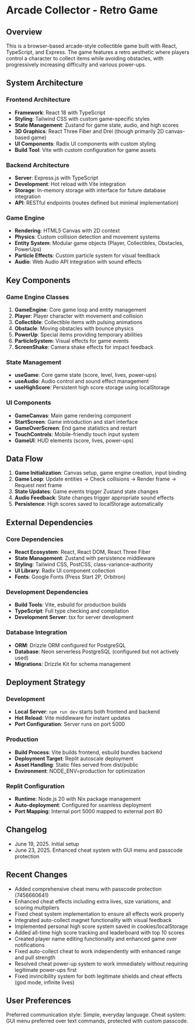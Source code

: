 # Arcade Collector - Retro Game

## Overview

This is a browser-based arcade-style collectible game built with React, TypeScript, and Express. The game features a retro aesthetic where players control a character to collect items while avoiding obstacles, with progressively increasing difficulty and various power-ups.

## System Architecture

### Frontend Architecture
- **Framework**: React 18 with TypeScript
- **Styling**: Tailwind CSS with custom game-specific styles
- **State Management**: Zustand for game state, audio, and high scores
- **3D Graphics**: React Three Fiber and Drei (though primarily 2D canvas-based game)
- **UI Components**: Radix UI components with custom styling
- **Build Tool**: Vite with custom configuration for game assets

### Backend Architecture
- **Server**: Express.js with TypeScript
- **Development**: Hot reload with Vite integration
- **Storage**: In-memory storage with interface for future database integration
- **API**: RESTful endpoints (routes defined but minimal implementation)

### Game Engine
- **Rendering**: HTML5 Canvas with 2D context
- **Physics**: Custom collision detection and movement systems
- **Entity System**: Modular game objects (Player, Collectibles, Obstacles, PowerUps)
- **Particle Effects**: Custom particle system for visual feedback
- **Audio**: Web Audio API integration with sound effects

## Key Components

### Game Engine Classes
1. **GameEngine**: Core game loop and entity management
2. **Player**: Player character with movement and collision
3. **Collectible**: Collectible items with pulsing animations
4. **Obstacle**: Moving obstacles with bounce physics
5. **PowerUp**: Special items providing temporary abilities
6. **ParticleSystem**: Visual effects for game events
7. **ScreenShake**: Camera shake effects for impact feedback

### State Management
- **useGame**: Core game state (score, level, lives, power-ups)
- **useAudio**: Audio control and sound effect management
- **useHighScore**: Persistent high score storage using localStorage

### UI Components
- **GameCanvas**: Main game rendering component
- **StartScreen**: Game introduction and start interface
- **GameOverScreen**: End game statistics and restart
- **TouchControls**: Mobile-friendly touch input system
- **GameUI**: HUD elements (score, lives, power-ups)

## Data Flow

1. **Game Initialization**: Canvas setup, game engine creation, input binding
2. **Game Loop**: Update entities → Check collisions → Render frame → Request next frame
3. **State Updates**: Game events trigger Zustand state changes
4. **Audio Feedback**: State changes trigger appropriate sound effects
5. **Persistence**: High scores saved to localStorage automatically

## External Dependencies

### Core Dependencies
- **React Ecosystem**: React, React DOM, React Three Fiber
- **State Management**: Zustand with persistence middleware
- **Styling**: Tailwind CSS, PostCSS, class-variance-authority
- **UI Library**: Radix UI component collection
- **Fonts**: Google Fonts (Press Start 2P, Orbitron)

### Development Dependencies
- **Build Tools**: Vite, esbuild for production builds
- **TypeScript**: Full type checking and compilation
- **Development Server**: tsx for server development

### Database Integration
- **ORM**: Drizzle ORM configured for PostgreSQL
- **Database**: Neon serverless PostgreSQL (configured but not actively used)
- **Migrations**: Drizzle Kit for schema management

## Deployment Strategy

### Development
- **Local Server**: `npm run dev` starts both frontend and backend
- **Hot Reload**: Vite middleware for instant updates
- **Port Configuration**: Server runs on port 5000

### Production
- **Build Process**: Vite builds frontend, esbuild bundles backend
- **Deployment Target**: Replit autoscale deployment
- **Asset Handling**: Static files served from dist/public
- **Environment**: NODE_ENV=production for optimization

### Replit Configuration
- **Runtime**: Node.js 20 with Nix package management
- **Auto-deployment**: Configured for seamless deployment
- **Port Mapping**: Internal port 5000 mapped to external port 80

## Changelog
- June 19, 2025. Initial setup
- June 23, 2025. Enhanced cheat system with GUI menu and passcode protection

## Recent Changes
- Added comprehensive cheat menu with passcode protection (7456660641)
- Enhanced cheat effects including extra lives, size variations, and scoring multipliers
- Fixed cheat system implementation to ensure all effects work properly
- Integrated auto-collect magnet functionality with visual feedback
- Implemented personal high score system saved in cookies/localStorage
- Added all-time high score tracking and leaderboard with top 10 scores
- Created player name editing functionality and enhanced game over notifications
- Fixed auto-collect cheat to work independently with enhanced range and pull strength
- Resolved cheat power-up system to work immediately without requiring legitimate power-ups first
- Fixed invincibility system for both legitimate shields and cheat effects (god mode, infinite lives)

## User Preferences

Preferred communication style: Simple, everyday language.
Cheat system: GUI menu preferred over text commands, protected with custom passcode.